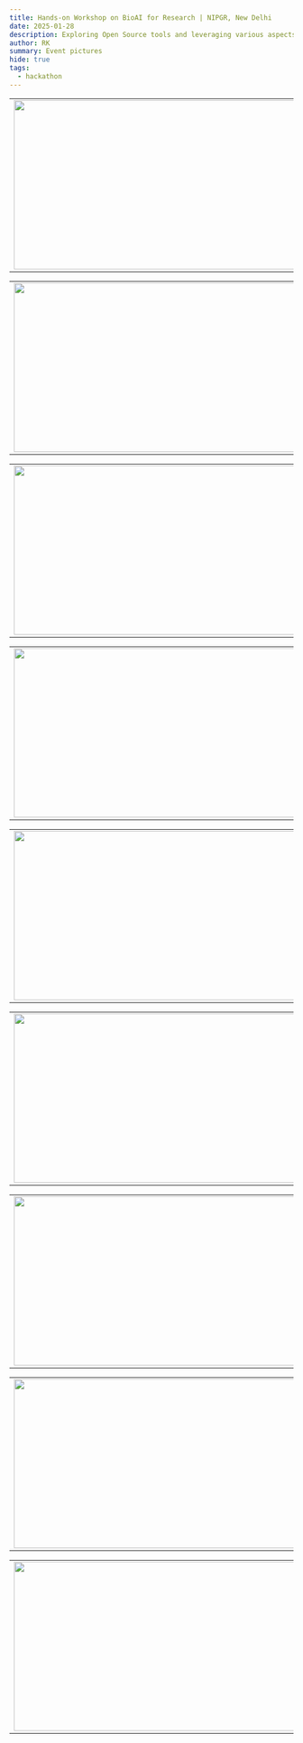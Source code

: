```yaml
---
title: Hands-on Workshop on BioAI for Research | NIPGR, New Delhi
date: 2025-01-28
description: Exploring Open Source tools and leveraging various aspects of AI in science.
author: RK 
summary: Event pictures
hide: true
tags:
  - hackathon
---
```


<table>
<tr>
<td><img src='{{ "/static/img/photo/bioai_pic10.JPG" | url }}' width="500" height="300"></td>
<td><img src='{{ "/static/img/photo/bioai_pic19.JPG" | url }}' width="500" height="300"></td>
</tr>   
</table>

<table>
<tr>
<td><img src='{{ "/static/img/photo/bioai_pic20.JPG" | url }}' width="500" height="300"></td>
<td><img src='{{ "/static/img/photo/bioai_pic21.JPG" | url }}' width="500" height="300"></td>
</tr>   
</table>

<table>
<tr>
<td><img src='{{ "/static/img/photo/bioai_pic7.JPG" | url }}' width="500" height="300"></td>
<td><img src='{{ "/static/img/photo/bioai_pic22.JPG" | url }}' width="500" height="300"></td>
</tr>   
</table>

<table>
<tr>
<td><img src='{{ "/static/img/photo/bioai_pic23.JPG" | url }}' width="500" height="300"></td>
<td><img src='{{ "/static/img/photo/bioai_pic24.JPG" | url }}' width="500" height="300"></td>
</tr>   
</table>

<table>
<tr>
<td><img src='{{ "/static/img/photo/bioai_pic17.JPG" | url }}' width="500" height="300"></td>
<td><img src='{{ "/static/img/photo/bioai_pic18.JPG" | url }}' width="500" height="300"></td>
</tr>   
</table>

<table>
<tr>
<td><img src='{{ "/static/img/photo/bioai_pic12.JPG" | url }}' width="500" height="300"></td>
<td><img src='{{ "/static/img/photo/bioai_pic13.JPG" | url }}' width="500" height="300"></td>
</tr>   
</table>

<table>
<tr>
<td><img src='{{ "/static/img/photo/bioai_pic14.JPG" | url }}' width="500" height="300"></td>
<td><img src='{{ "/static/img/photo/bioai_pic15.JPG" | url }}' width="500" height="300"></td>
</tr>   
</table>

<table>
<tr>
<td><img src='{{ "/static/img/photo/bioai_pic1.jpg" | url }}' width="500" height="300"></td>
<td><img src='{{ "/static/img/photo/bioai_pic11.JPG" | url }}' width="500" height="300"></td>
</tr>   
</table>

<table>
<tr>
<td><img src='{{ "/static/img/photo/bioai_pic2.jpg" | url }}' width="500" height="300"></td>
<td><img src='{{ "/static/img/photo/bioai_pic4.jpg" | url }}' width="500" height="300"></td>
</tr>   
</table>

